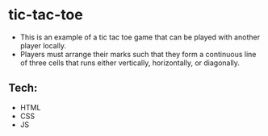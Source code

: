 # tic-tac-toe
* This is an example of a tic tac toe game that can be played with another player locally.
* Players must arrange their marks such that they form a continuous line of three cells that runs either vertically, horizontally, or diagonally.

## Tech:
- HTML
- CSS
- JS
